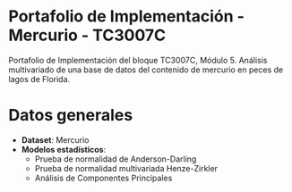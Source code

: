 # Portafolio de Implementación - Mercurio - TC3007C
Portafolio de Implementación del bloque TC3007C, Módulo 5.  Análisis multivariado de una base de datos del contenido de mercurio en peces de lagos de Florida.

# Datos generales

- **Dataset**: Mercurio
- **Modelos estadísticos**:
  -  Prueba de normalidad de Anderson-Darling
  - Prueba de normalidad multivariada Henze-Zirkler
  - Análisis de Componentes Principales
